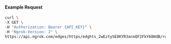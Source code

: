 <!-- Code generated for API Clients. DO NOT EDIT. -->

#### Example Request

```bash
curl \
-X GET \
-H "Authorization: Bearer {API_KEY}" \
-H "Ngrok-Version: 2" \
https://api.ngrok.com/edges/https/edghts_2wEztySE8KYR3annQF2FkY68HdB/routes/edghtsrt_2wEzu3Cf4MvNtunvrjmioMHoSFf/websocket_tcp_converter
```
